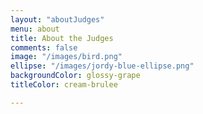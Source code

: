 ```yaml
---
layout: "aboutJudges"
menu: about
title: About the Judges
comments: false
image: "/images/bird.png"
ellipse: "/images/jordy-blue-ellipse.png"
backgroundColor: glossy-grape
titleColor: cream-brulee

---
```

